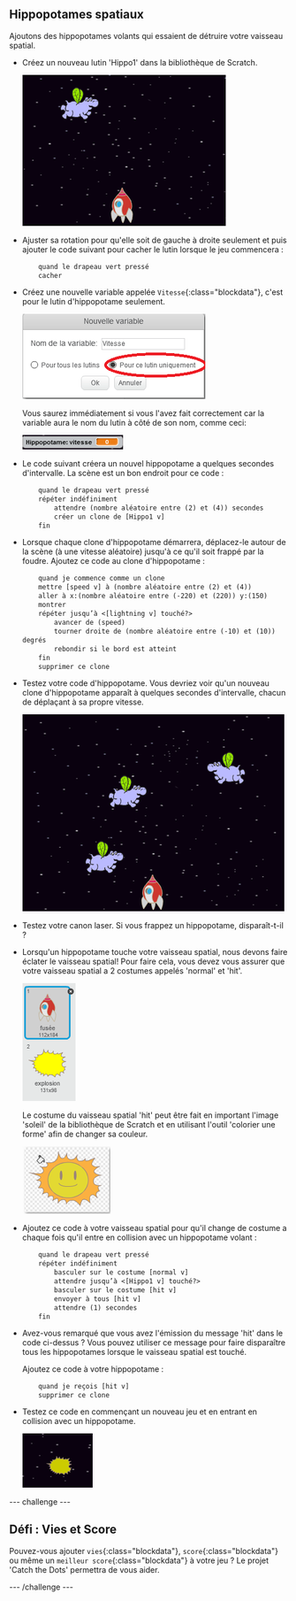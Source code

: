 ## Hippopotames spatiaux

Ajoutons des hippopotames volants qui essaient de détruire votre vaisseau spatial.

+ Créez un nouveau lutin 'Hippo1' dans la bibliothèque de Scratch.

	![screenshot](images/invaders-hippo.png)

+ Ajuster sa rotation pour qu'elle soit de gauche à droite seulement et puis ajouter le code suivant pour cacher le lutin lorsque le jeu commencera :

	```blocks
		quand le drapeau vert pressé
		cacher
	```

+ Créez une nouvelle variable appelée `Vitesse`{:class="blockdata"}, c'est pour le lutin d'hippopotame seulement.

	![screenshot](images/invaders-var.png)

	Vous saurez immédiatement si vous l'avez fait correctement car la variable aura le nom du lutin à côté de son nom, comme ceci:

	![screenshot](images/invaders-var-test.png)

+ Le code suivant créera un nouvel hippopotame a quelques secondes d'intervalle. La scène est un bon endroit pour ce code :

	```blocks
		quand le drapeau vert pressé
		répéter indéfiniment
   			attendre (nombre aléatoire entre (2) et (4)) secondes
   			créer un clone de [Hippo1 v]
		fin
	```

+ Lorsque chaque clone d'hippopotame démarrera, déplacez-le autour de la scène (à une vitesse aléatoire) jusqu'à ce qu'il soit frappé par la foudre. Ajoutez ce code au clone d'hippopotame :

	```blocks
		quand je commence comme un clone
		mettre [speed v] à (nombre aléatoire entre (2) et (4))
		aller à x:(nombre aléatoire entre (-220) et (220)) y:(150)
		montrer
		répéter jusqu’à <[lightning v] touché?>
   			avancer de (speed)
   			tourner droite de (nombre aléatoire entre (-10) et (10)) degrés
   			rebondir si le bord est atteint
		fin
		supprimer ce clone
	```

+ Testez votre code d'hippopotame. Vous devriez voir qu'un nouveau clone d'hippopotame apparaît à quelques secondes d'intervalle, chacun de déplaçant à sa propre vitesse.

	![screenshot](images/invaders-hippo-test.png)

+ Testez votre canon laser. Si vous frappez un hippopotame, disparaît-t-il ?

+ Lorsqu'un hippopotame touche votre vaisseau spatial, nous devons faire éclater le vaisseau spatial! Pour faire cela, vous devez vous assurer que votre vaisseau spatial a 2 costumes appelés 'normal' et 'hit'.

	![screenshot](images/invaders-spaceship-costumes.png)

	Le costume du vaisseau spatial 'hit' peut être fait en important l'image 'soleil' de la bibliothèque de Scratch et en utilisant l'outil 'colorier une forme' afin de changer sa couleur.

	![screenshot](images/invaders-sun.png)

+ Ajoutez ce code à votre vaisseau spatial pour qu'il change de costume a chaque fois qu'il entre en collision avec un hippopotame volant :

	```blocks
		quand le drapeau vert pressé
		répéter indéfiniment
   			basculer sur le costume [normal v]
   			attendre jusqu’à <[Hippo1 v] touché?>
   			basculer sur le costume [hit v]
   			envoyer à tous [hit v]
   			attendre (1) secondes
		fin
	```

+ Avez-vous remarqué que vous avez l'émission du message 'hit' dans le code ci-dessus ? Vous pouvez utiliser ce message pour faire disparaître tous les hippopotames lorsque le vaisseau spatial est touché.

	Ajoutez ce code à votre hippopotame :

	```blocks
		quand je reçois [hit v]
		supprimer ce clone
	```

+ Testez ce code en commençant un nouveau jeu et en entrant en collision avec un hippopotame.

	![screenshot](images/invaders-hippo-collide.png)

--- challenge ---

## Défi : Vies et Score 
Pouvez-vous ajouter `vies`{:class="blockdata"}, `score`{:class="blockdata"} ou même un `meilleur score`{:class="blockdata"} à votre jeu ? Le projet 'Catch the Dots' permettra de vous aider.

--- /challenge ---
